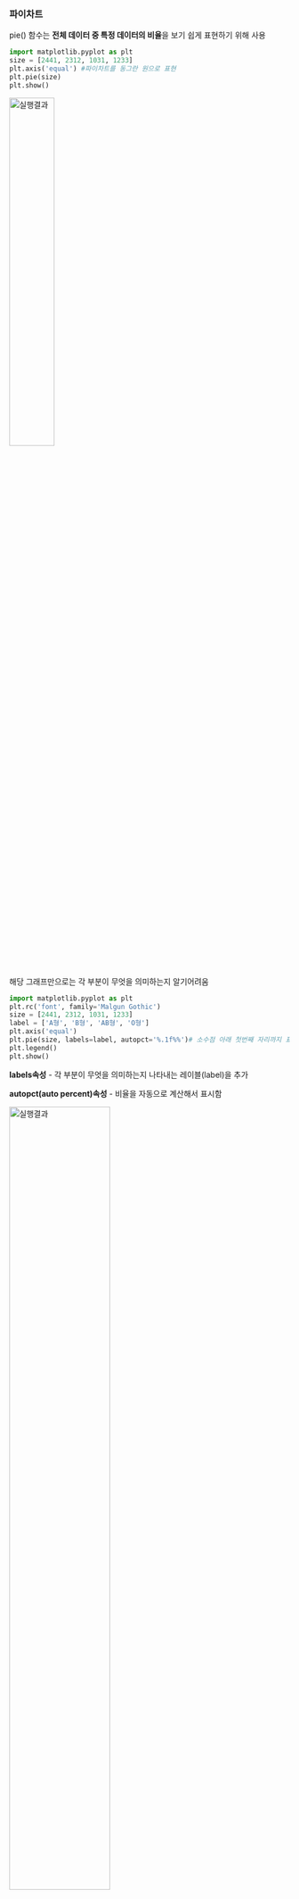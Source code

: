 ### 파이차트

pie() 함수는 **전체 데이터 중 특정 데이터의 비율**을 보기 쉽게 표현하기 위해 사용 

``` python
import matplotlib.pyplot as plt
size = [2441, 2312, 1031, 1233]
plt.axis('equal') #파이차트를 동그란 원으로 표현
plt.pie(size)
plt.show()
```

<img src="https://user-images.githubusercontent.com/58063806/76631103-74546d80-6584-11ea-8b44-4ea93fb6d31a.JPG" alt="실행결과" width=40% />

해당 그래프만으로는 각 부분이 무엇을 의미하는지 알기어려움

``` python
import matplotlib.pyplot as plt
plt.rc('font', family='Malgun Gothic')
size = [2441, 2312, 1031, 1233]
label = ['A형', 'B형', 'AB형', 'O형']
plt.axis('equal')
plt.pie(size, labels=label, autopct='%.1f%%')# 소수점 아래 첫번째 자리까지 표시
plt.legend()
plt.show()
```

**labels속성** -  각 부분이 무엇을 의미하는지 나타내는 레이블(label)을 추가

**autopct(auto percent)속성** - 비율을 자동으로 계산해서 표시함

<img src="https://user-images.githubusercontent.com/58063806/76631096-728aaa00-6584-11ea-8d96-7f25f3b781fc.JPG" alt="실행결과" width=60% />

``` python
import matplotlib.pyplot as plt
plt.rc('font', family='Malgun Gothic')
size = [2441, 2312, 1031, 1233]
label = ['A형', 'B형', 'AB형', 'O형']
color = ['darkmagenta', 'deeppink', 'hotpink', 'pink']
plt.axis('equal')
plt.pie(size, labels=label, autopct='%.1f%%', colors=color, explode=(0,0,0.1,0))
#AB형 강조
plt.legend()
plt.show()
```

**colors속성** - 각 부분에 대해 색을 정해줌

**explode속성** - 특정 부분을 돌출되게 만들어줌(0은 돌출안되게), 특정 부분을 강조해주는 효과

<img src="https://user-images.githubusercontent.com/58063806/76631099-73bbd700-6584-11ea-950b-68097fe5903f.JPG" alt="실행결과" width=50% />

### 파이차트를 이용한 인구 비율

``` python
import csv
f = open('gender.csv')
data = csv.reader(f)
size = []
name = input('찾고 싶은 지역의 이름 : ')
for row in data:
    if name in row[0]:
        m = 0
        f = 0
        for i in range(101)
        	m += int(row[i+3].replace(',',''))
            f += int(row[i+106].replace(',',''))
       	break
size.append(m)# 남성 인구 데이터 추가
size.append(f)# 여성 인구 데이터 추가
print(size)
import matplotlib.pyplot as plt
plt.rc('font', family='Malgun Gothic')
color = ['crimson', 'darkcyan']
plt.axis('equal')
plt.pie(size, labels=[남, 여], colors = color, autopct="%.2%%", startangle=90)
#소수점 두자리까지
plt.title(name + ' 지역의 남녀 성별 비율')
plt.show()
```

**startangle속성** - 파이차트의 시작 각도를 정함(90도로 설정하면 반시계방향으로 90도 이동하며, 

12시 정각에서 마지막 부분의 값부터 그래프를 시작함)

EX) 남, 여 순이지만 12시정각에서 여자 데이터부터 시작

<img src="https://user-images.githubusercontent.com/58063806/76631368-f2b10f80-6584-11ea-807e-92839ff83fb9.JPG" alt="실행결과" width=50% />

###  산점도

산점도는 가로축과 세로축을 기준으로 두 요소가 서로 어떤 관계를 맺고 있는지를 파악하기 쉽게 나타낸 그래프

``` python
import matplotlib.pyplot as plt
plt.scatter([1,2,3,4], [10,30,20,40], c=['red', 'blue', 'green', 'gold'], s=[100,200,250,300])
plt.show()
```

c(color)속성 - 각 점의 색상을 정함

s(size)속성 - 각 점의 크기를 정함

<img src="https://user-images.githubusercontent.com/58063806/76937410-1afb8e00-6938-11ea-90ff-0f3b2928a764.JPG" alt="실행결과" width=60% />

``` python
import matplotlib.pyplot as plt
plt.scatter([1,2,3,4], [10,30,20,40], c=range(4), cmap='jet', s=[100,200,250,300])
#jet컬러맵 - 무지개색과 비슷
plt.colorbar()
plt.show()
```

c=range(4) : 4개의 점들을 각각 다른색으로 표현하기 위해서 사용

cmap속성 - 컬러바에 사용될 색상의 종류를 정할 수 있음

<img src="https://user-images.githubusercontent.com/58063806/76937411-1b942480-6938-11ea-8768-10216c64687d.JPG" alt="실행결과" width=60% />

``` python
import csv
f = open('gender.csv')
data = csv.reader(f)
m = []
f = []
name = input('궁금한 동네 입력 : ')
for row in data:
    if name in row[0]:
        for i in range(3, 104):
            m.append(int(row[i].replace(',','')))
            f.append(int(row[i+103].replace(',','')))
        break
import matplotlib.pyplot as plt
plt.scatter(m, f, c=range(101), alpha=0.5, cmap='jet')
plt.colorbar()
plt.plot(range(max(m)), range(max(m)), 'g')# 남성 인구중 가장 큰 값을 기준
plt.show()
```

alpha속성 - 투명도를 조절할 수 있으며 0에 가까울수록 투명하고 1에 가까울수록 불투명하다

##### plt.plot()으로 남성 인구수 중 가장 큰 값을 기준으로 y=x 형태의 직선 (**추세선**)을 만들어서 **해당 나이대에서**

**어떤 성별의 인구가 더 많은지** 보기 쉽게함

<img src="https://user-images.githubusercontent.com/58063806/76938215-96117400-6939-11ea-84d6-75241e98e35c.JPG" alt="실행결과" width=60% />

``` python
import csv
import math
f = open('gender.csv')
data = csv.reader(f)
m = []
f = []
size = []
name = input('궁금한 동네 입력 : ')
for row in data:
    if name in row[0]:
        for i in range(3, 104):
            m.append(int(row[i].replace(',','')))
            f.append(int(row[i+103].replace(',','')))       				
            size.append(math.sqrt(int(row[i].replace(',',''))+int(row[i+103].replace(',',''))))
        break
import matplotlib.pyplot as plt
plt.style.use('ggplot')
plt.rc('font', family='Malgun Gothic')
plt.figure(figsize=(10,5), dpi=300)
plt.title(name+' 지역의 성별 인구 그래프')
plt.scatter(m, f, c=range(101), alpha=0.5, cmap='jet', s=size)
plt.colorbar()
plt.plot(range(max(m)), range(max(m)), 'g')
plt.xlabel('남성 인구수')# x축에 레이블 추가
plt.ylabel('여성 인구수')# y축에 레이블 추가
plt.show()
```

size리스트에 각 연령의 남성과 여성 인구수를 합친 값을 넣어주고 그 값의 크기에 따라 점들의 색을 결정

(color속성에 점들의 크기가 들어가있는 size리스트를 넣어주면 크기에 따라 점들의 색 표현가능)

- 남녀인구수의 합에 sqrt로 제곱근을 취해주지 않았을때 (점들의 크기가 너무 커져서 그래프가 이상해짐)

<img src="https://user-images.githubusercontent.com/58063806/76937413-1b942480-6938-11ea-98b5-797ad2170948.JPG" alt="실행결과" width=80% />

- 남녀인구수의 합에 sqrt로 제곱근을 취해주었을 때

<img src="https://user-images.githubusercontent.com/58063806/76937407-19ca6100-6938-11ea-9e8a-38763642265c.JPG" alt="실행결과" width=80% />



